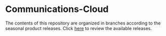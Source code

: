 # Communications-Cloud

The contents of this repository are organized in branches according to the seasonal product releases. Click [here](https://github.com/Salesforce-Industries-Process-Library/Communications-Cloud/branches) to review the available releases. 
